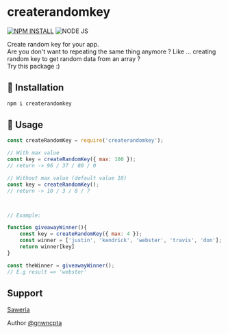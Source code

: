 # createrandomkey

[![NPM INSTALL](http://img.shields.io/badge/npm-install-blue.svg?style=flat&logo=npm)](https://docs.npmjs.com/getting-started/installing-npm-packages-locally)
![NODE JS](http://img.shields.io/badge/Node-JS-teal.svg?style=flat&logo=node.js)

<p>Create random key for your app.<br/>
Are you don't want to repeating the same thing anymore ? Like ... creating random key to get random data from an array ? <br/>Try this package :)</p>

## 📌 Installation
```bash
npm i createrandomkey 
```

## 🔰 Usage
```javascript
const createRandomKey = require('createrandomkey');

// With max value
const key = createRandomKey({ max: 100 });
// return -> 96 / 37 / 80 / 0

// Without max value (default value 10)
const key = createRandomKey();
// return -> 10 / 3 / 0 / 7



// Example:

function giveawayWinner(){
    const key = createRandomKey({ max: 4 });
    const winner = ['justin', 'kendrick', 'webster', 'travis', 'don'];
    return winner[key]
}

const theWinner = giveawayWinner();
// E.g result => 'webster' 
```



## Support
[Saweria](https://saweria.com/gnwncpta)


Author [@gnwncpta](http://github.com/gnwncpta/)
